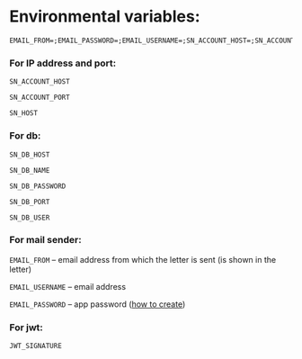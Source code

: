 # Environmental variables:


```
EMAIL_FROM=;EMAIL_PASSWORD=;EMAIL_USERNAME=;SN_ACCOUNT_HOST=;SN_ACCOUNT_PORT=;SN_AGGREGATOR_PORT=;SN_DB_HOST=;SN_DB_NAME=;SN_DB_PASSWORD=;SN_DB_PORT=;SN_DB_USER=;JWT_SIGNATURE=;SN_HOST=
```


### For IP address and port:

`SN_ACCOUNT_HOST`

`SN_ACCOUNT_PORT`

`SN_HOST`


### For db:

`SN_DB_HOST`

`SN_DB_NAME`

`SN_DB_PASSWORD`

`SN_DB_PORT`

`SN_DB_USER`

### For mail sender:

`EMAIL_FROM` – email address from which the letter is sent (is shown in the letter)

`EMAIL_USERNAME` – email address

`EMAIL_PASSWORD` – app password ([how to create](https://support.google.com/accounts/answer/185833?sjid=16794062286757859037-EU))

### For jwt:

`JWT_SIGNATURE`

